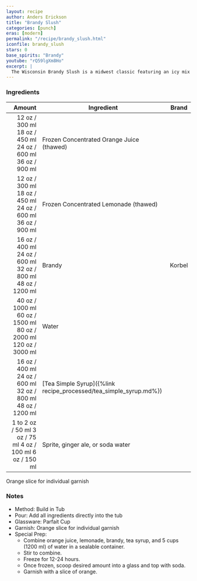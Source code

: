 ```yaml
---
layout: recipe
author: Anders Erickson
title: "Brandy Slush"
categories: [punch]
eras: [modern]
permalink: "/recipe/brandy_slush.html"
iconfile: brandy_slush
stars: 0
base_spirits: "Brandy"
youtube: "rQ59lgXm8Ho"
excerpt: |
  The Wisconsin Brandy Slush is a midwest classic featuring an icy mix of fruit juice, tea, and brandy. This boozy punch is perfect to serve at your next party.<br><br>For a wintery twist, substitute the juice concentrates with cranberry and lime. Top with spicy ginger ale. Garnish with a sprig of rosemary.
---
```


### Ingredients

|    Amount | Ingredient                                              | Brand  |
| --------: | ------------------------------------------------------- | ------ |
|     <span class="onex active">12 oz / 300 ml</span> <span class="onehalfx">18 oz / 450 ml</span> <span class="twox">24 oz / 600 ml</span> <span class="threex">36 oz / 900 ml</span> | Frozen Concentrated Orange Juice (thawed)               |
|     <span class="onex active">12 oz / 300 ml</span> <span class="onehalfx">18 oz / 450 ml</span> <span class="twox">24 oz / 600 ml</span> <span class="threex">36 oz / 900 ml</span> | Frozen Concentrated Lemonade (thawed)                   |
|     <span class="onex active">16 oz / 400 ml</span> <span class="onehalfx">24 oz / 600 ml</span> <span class="twox">32 oz / 800 ml</span> <span class="threex">48 oz / 1200 ml</span> | Brandy                                                  | Korbel |
|     <span class="onex active">40 oz / 1000 ml</span> <span class="onehalfx">60 oz / 1500 ml</span> <span class="twox">80 oz / 2000 ml</span> <span class="threex">120 oz / 3000 ml</span> | Water                                                   |
|     <span class="onex active">16 oz / 400 ml</span> <span class="onehalfx">24 oz / 600 ml</span> <span class="twox">32 oz / 800 ml</span> <span class="threex">48 oz / 1200 ml</span> | [Tea Simple Syrup]({%link recipe_processed/tea_simple_syrup.md%}) |
| 1 to <span class="onex active">2 oz / 50 ml</span> <span class="onehalfx">3 oz / 75 ml</span> <span class="twox">4 oz / 100 ml</span> <span class="threex">6 oz / 150 ml</span> | Sprite, ginger ale, or soda water                       |

Orange slice for individual garnish

### Notes

- Method: Build in Tub
- Pour: Add all ingredients directly into the tub
- Glassware: Parfait Cup
- Garnish: Orange slice for individual garnish
- Special Prep:
  - Combine orange juice, lemonade, brandy, tea syrup, and 5 cups (1200 ml) of water in a sealable container.
  - Stir to combine.
  - Freeze for 12-24 hours.
  - Once frozen, scoop desired amount into a glass and top with soda.
  - Garnish with a slice of orange.
